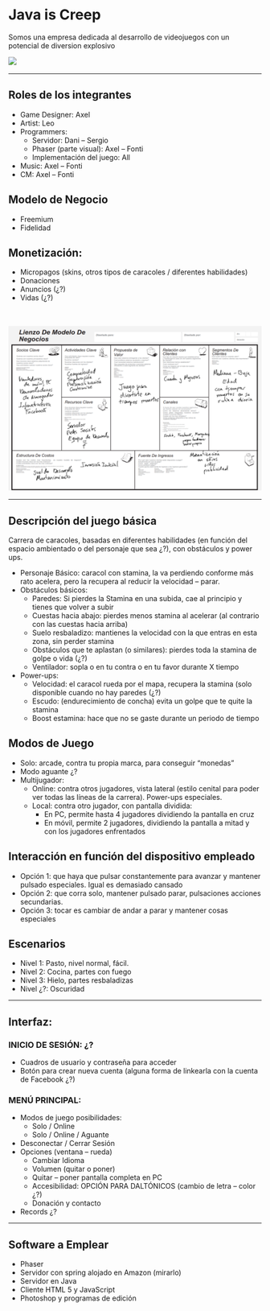# Java is Creep


Somos una empresa dedicada al desarrollo de videojuegos con un potencial de diversion explosivo

[![](https://img.shields.io/twitter/follow/java_is_creep?label=Follow&style=social)](https://img.shields.io/twitter/follow/java_is_creep?label=Follow&style=social)

___
## Roles de los integrantes
- Game Designer: Axel
- Artist: Leo
- Programmers:
    - Servidor: Dani – Sergio
    - Phaser (parte visual): Axel – Fonti
    - Implementación del juego: All
-	Music: Axel – Fonti
-	CM: Axel – Fonti

## Modelo de Negocio
- Freemium
- Fidelidad

## Monetización:
-	Micropagos (skins, otros tipos de caracoles / diferentes habilidades)
-	Donaciones
-	Anuncios (¿?)
-	Vidas (¿?)

<br></br>
![Error al cargar la imagen](./Portfolio/img/lienzo_modelo_negocio.png)

___
## Descripción del juego básica
Carrera de caracoles, basadas en diferentes habilidades (en función del espacio ambientado o del personaje que sea ¿?), con obstáculos y power ups.
- Personaje Básico: caracol con stamina, la va perdiendo conforme más rato acelera, pero la recupera al reducir la velocidad – parar.
- Obstáculos básicos:
    - Paredes: Si pierdes la Stamina en una subida, cae al principio y tienes que volver a subir
    - Cuestas hacia abajo: pierdes menos stamina al acelerar (al contrario con las cuestas hacia arriba)
    - Suelo resbaladizo: mantienes la velocidad con la que entras en esta zona, sin perder stamina
    - Obstáculos que te aplastan (o similares): pierdes toda la stamina de golpe o vida (¿?)
    - Ventilador: sopla o en tu contra o en tu favor durante X tiempo
- Power-ups:
    - Velocidad: el caracol rueda por el mapa, recupera la stamina (solo disponible cuando no hay paredes (¿?)
    - Escudo: (endurecimiento de concha) evita un golpe que te quite la stamina
    - Boost estamina: hace que no se gaste durante un periodo de tiempo

## Modos de Juego
-	Solo: arcade, contra tu propia marca, para conseguir “monedas”
-	Modo aguante ¿?
-	Multijugador:
    - Online: contra otros jugadores, vista lateral (estilo cenital para poder ver todas las líneas de la carrera). Power-ups especiales.
    - Local: contra otro jugador, con pantalla dividida:
        - En PC, permite hasta 4 jugadores dividiendo la pantalla en cruz
        - En móvil, permite 2 jugadores, dividiendo la pantalla a mitad y con los jugadores enfrentados

## Interacción en función del dispositivo empleado
-	Opción 1: que haya que pulsar constantemente para avanzar y mantener pulsado especiales. Igual es demasiado cansado 
-	Opción 2: que corra solo, mantener pulsado parar, pulsaciones acciones secundarias. 
-	Opción 3: tocar es cambiar de andar a parar y mantener cosas especiales


## Escenarios
-	Nivel 1: Pasto, nivel normal, fácil.
-	Nivel 2: Cocina, partes con fuego
-	Nivel 3: Hielo, partes resbaladizas
-	Nivel ¿?: Oscuridad

___

## Interfaz:
### INICIO DE SESIÓN: ¿?
-	Cuadros de usuario y contraseña para acceder
-	Botón para crear nueva cuenta (alguna forma de linkearla con la cuenta de Facebook ¿?)
### MENÚ PRINCIPAL:
-	Modos de juego posibilidades:
    - Solo / Online
    - Solo / Online / Aguante
-	Desconectar / Cerrar Sesión
-	Opciones (ventana – rueda)
    - Cambiar Idioma
    - Volumen (quitar o poner) 
    - Quitar – poner pantalla completa en PC
    - Accesibilidad: OPCIÓN PARA DALTÓNICOS (cambio de letra – color ¿?)
    - Donación y contacto
-	Records ¿?

___
## Software a Emplear
-	Phaser
-	Servidor con spring alojado en Amazon (mirarlo) 
-	Servidor en Java
-	Cliente HTML 5 y JavaScript
-	Photoshop y programas de edición






